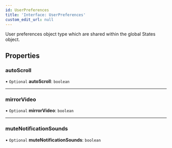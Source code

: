 ```yaml
---
id: UserPreferences
title: 'Interface: UserPreferences'
custom_edit_url: null
---
```


User preferences object type which are
shared within the global States object.

## Properties

### autoScroll

• `Optional` **autoScroll**: `boolean`

___

### mirrorVideo

• `Optional` **mirrorVideo**: `boolean`

___

### muteNotificationSounds

• `Optional` **muteNotificationSounds**: `boolean`


<head>
	<title>React Native UI Kit Interface: UserPreferences</title>
</head>
